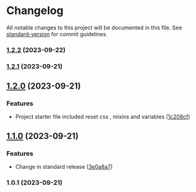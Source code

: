 # Changelog

All notable changes to this project will be documented in this file. See [standard-version](https://github.com/conventional-changelog/standard-version) for commit guidelines.

### [1.2.2](https://github.com/Jenil45/task_1_crystegraphy/compare/v1.2.1...v1.2.2) (2023-09-22)

### [1.2.1](https://github.com/Jenil45/task_1_crystegraphy/compare/v1.2.0...v1.2.1) (2023-09-21)

## [1.2.0](https://github.com/Jenil45/task_1_crystegraphy/compare/v1.1.0...v1.2.0) (2023-09-21)


### Features

* Project starter file included reset css , mixins and variables ([1c208cf](https://github.com/Jenil45/task_1_crystegraphy/commit/1c208cf7ed7168408cf37f40ff1ce316d96faf1a))

## [1.1.0](https://github.com/Jenil45/task_1_crystegraphy/compare/v1.0.1...v1.1.0) (2023-09-21)


### Features

* Change in standard release ([3e0a8a7](https://github.com/Jenil45/task_1_crystegraphy/commit/3e0a8a7f69fb0c176c760ccd2caa50102fb5d603))

### 1.0.1 (2023-09-21)
